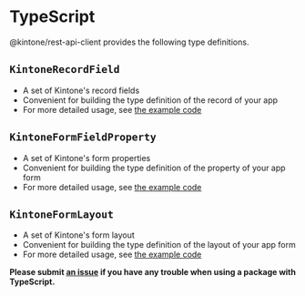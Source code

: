 # TypeScript

@kintone/rest-api-client provides the following type definitions.

## `KintoneRecordField`

- A set of Kintone's record fields
- Convenient for building the type definition of the record of your app
- For more detailed usage, see [the example code](../src/KintoneFields/exportTypes/__checks__/usecases/field.ts)

## `KintoneFormFieldProperty`

- A set of Kintone's form properties
- Convenient for building the type definition of the property of your app form
- For more detailed usage, see [the example code](../src/KintoneFields/exportTypes/__checks__/usecases/property.ts)

## `KintoneFormLayout`

- A set of Kintone's form layout
- Convenient for building the type definition of the layout of your app form
- For more detailed usage, see [the example code](../src/KintoneFields/exportTypes/__checks__/usecases/layout.ts)

**Please submit [an issue](https://github.com/kintone/js-sdk/issues/new/choose) if you have any trouble when using a package with TypeScript.**